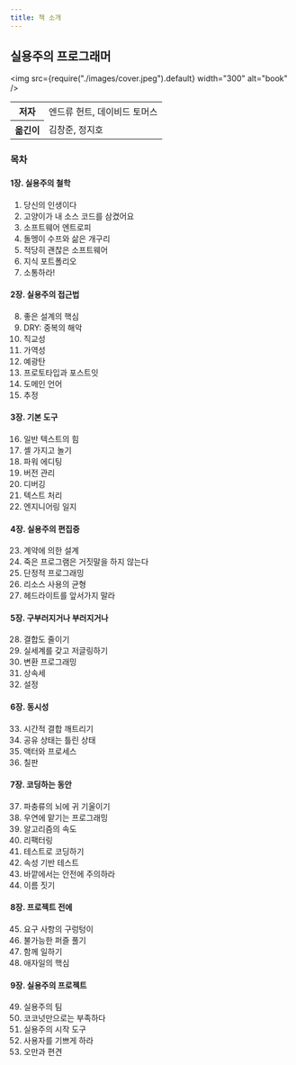 ```yaml
---
title: 책 소개
---
```


## 실용주의 프로그래머

<img
src={require("./images/cover.jpeg").default}
width="300"
alt="book"
/>

<table>
  <tr>
    <th>저자</th>
    <td>엔드류 헌트, 데이비드 토머스 </td>
  </tr>
  <tr>
    <th>옮긴이</th>
    <td>김창준, 정지호</td>
  </tr>
</table>

### 목차

#### 1장. 실용주의 철학

1. 당신의 인생이다
2. 고양이가 내 소스 코드를 삼켰어요
3. 소프트웨어 엔트로피
4. 돌멩이 수프와 삶은 개구리
5. 적당히 괜찮은 소프트웨어
6. 지식 포트폴리오
7. 소통하라!

#### 2장. 실용주의 접근법

8. 좋은 설계의 핵심
9. DRY: 중복의 해악
10. 직교성
11. 가역성
12. 예광탄
13. 프로토타입과 포스트잇
14. 도메인 언어
15. 추정

#### 3장. 기본 도구

16. 일반 텍스트의 힘
17. 셸 가지고 놀기
18. 파워 에디팅
19. 버전 관리
20. 디버깅
21. 텍스트 처리
22. 엔지니어링 일지

#### 4장. 실용주의 편집증

23. 계약에 의한 설계
24. 죽은 프로그램은 거짓말을 하지 않는다
25. 단정적 프로그래밍
26. 리소스 사용의 균형
27. 헤드라이트를 앞서가지 말라

#### 5장. 구부러지거나 부러지거나

28. 결합도 줄이기
29. 실세계를 갖고 저글링하기
30. 변환 프로그래밍
31. 상속세
32. 설정

#### 6장. 동시성

33. 시간적 결합 깨트리기
34. 공유 상태는 틀린 상태
35. 액터와 프로세스
36. 칠판

#### 7장. 코딩하는 동안

37. 파충류의 뇌에 귀 기울이기
38. 우연에 맡기는 프로그래밍
39. 알고리즘의 속도
40. 리팩터링
41. 테스트로 코딩하기
42. 속성 기반 테스트
43. 바깥에서는 안전에 주의하라
44. 이름 짓기

#### 8장. 프로젝트 전에

45. 요구 사항의 구렁텅이
46. 불가능한 퍼즐 풀기
47. 함께 일하기
48. 애자일의 핵심

#### 9장. 실용주의 프로젝트

49. 실용주의 팀
50. 코코넛만으로는 부족하다
51. 실용주의 시작 도구
52. 사용자를 기쁘게 하라
53. 오만과 편견
